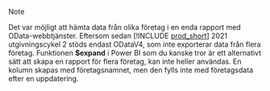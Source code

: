> [!NOTE]
> Det var möjligt att hämta data från olika företag i en enda rapport med OData-webbtjänster. Eftersom sedan [!INCLUDE [prod_short](prod_short.md)] 2021 utgivningscykel 2 stöds endast ODataV4, som inte exporterar data från flera företag. Funktionen **$expand** i Power BI som du kanske tror är ett alternativt sätt att skapa en rapport för flera företag, kan inte heller användas. En kolumn skapas med företagsnamnet, men den fylls inte med företagsdata efter en uppdatering.